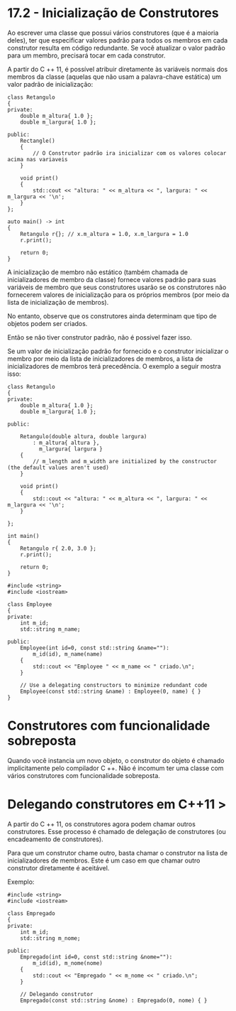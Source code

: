 # 17.2 - Inicialização de Construtores

Ao escrever uma classe que possui vários construtores (que é a maioria deles), ter que especificar valores padrão para todos os membros em cada construtor resulta em código redundante. Se você atualizar o valor padrão para um membro, precisará tocar em cada construtor.

A partir do C ++ 11, é possível atribuir diretamente às variáveis normais dos membros da classe (aquelas que não usam a palavra-chave estática) um valor padrão de inicialização:

```cpp{0}
class Retangulo
{
private:
    double m_altura{ 1.0 }; 
    double m_largura{ 1.0 }; 
 
public:
    Rectangle()
    {
        // O Construtor padrão ira inicializar com os valores colocar acima nas variaveis
    }
 
    void print()
    {
        std::cout << "altura: " << m_altura << ", largura: " << m_largura << '\n';
    }
};
 
auto main() -> int
{
    Retangulo r{}; // x.m_altura = 1.0, x.m_largura = 1.0
    r.print();
 
    return 0;
}
```

A inicialização de membro não estático (também chamada de inicializadores de membro da classe) fornece valores padrão para suas variáveis de membro que seus construtores usarão se os construtores não fornecerem valores de inicialização para os próprios membros (por meio da lista de inicialização de membros).

No entanto, observe que os construtores ainda determinam que tipo de objetos podem ser criados. 

Então se não tiver construtor padrão, não é possivel fazer isso.

Se um valor de inicialização padrão for fornecido e o construtor inicializar o membro por meio da lista de inicializadores de membros, a lista de inicializadores de membros terá precedência. O exemplo a seguir mostra isso:

```cpp{0}
class Retangulo
{
private:
    double m_altura{ 1.0 };
    double m_largura{ 1.0 };
 
public:
 
    Retangulo(double altura, double largura)
        : m_altura{ altura },
          m_largura{ largura }
    {
        // m_length and m_width are initialized by the constructor (the default values aren't used)
    }
 
    void print()
    {
        std::cout << "altura: " << m_altura << ", largura: " << m_largura << '\n';
    }
 
};
 
int main()
{
    Retangulo r{ 2.0, 3.0 };
    r.print();
 
    return 0;
}
```

```cpp{0}
#include <string>
#include <iostream>
 
class Employee
{
private:
    int m_id;
    std::string m_name;
 
public:
    Employee(int id=0, const std::string &name=""):
        m_id(id), m_name(name)
    {
        std::cout << "Employee " << m_name << " criado.\n";
    }
 
    // Use a delegating constructors to minimize redundant code
    Employee(const std::string &name) : Employee(0, name) { }
}
```

# Construtores com funcionalidade sobreposta

Quando você instancia um novo objeto, o construtor do objeto é chamado implicitamente pelo compilador C ++. Não é incomum ter uma classe com vários construtores com funcionalidade sobreposta.

# Delegando construtores em C++11 >

A partir do C ++ 11, os construtores agora podem chamar outros construtores. Esse processo é chamado de delegação de construtores (ou encadeamento de construtores).

Para que um construtor chame outro, basta chamar o construtor na lista de inicializadores de membros. Este é um caso em que chamar outro construtor diretamente é aceitável.

Exemplo:

```cpp{0}
#include <string>
#include <iostream>
 
class Empregado
{
private:
    int m_id;
    std::string m_nome;
 
public:
    Empregado(int id=0, const std::string &nome=""):
        m_id(id), m_nome(nome)
    {
        std::cout << "Empregado " << m_nome << " criado.\n";
    }
 
    // Delegando construtor 
    Empregado(const std::string &nome) : Empregado(0, nome) { }
```